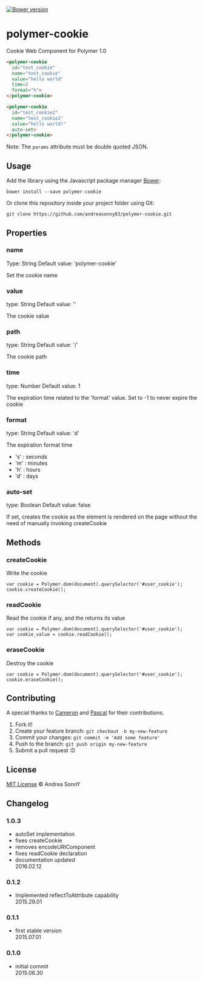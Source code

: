 [![Bower version](https://badge.fury.io/bo/polymer-cookie.svg)](https://badge.fury.io/bo/polymer-cookie)

# polymer-cookie

Cookie Web Component for Polymer 1.0

```html
<polymer-cookie
  id="test_cookie"
  name="test_cookie"
  value="hello world"
  time=2
  format="h">
</polymer-cookie>

<polymer-cookie
  id="test_cookie2"
  name="test_cookie2"
  value="hello world!"
  auto-set>
</polymer-cookie>
```

Note: The `params` attribute must be double quoted JSON.

## Usage

Add the library using the Javascript package manager [Bower](http://bower.io/):

    bower install --save polymer-cookie

Or clone this repository inside your project folder using Git:

    git clone https://github.com/andreasonny83/polymer-cookie.git

## Properties

### name

Type: String
Default value: 'polymer-cookie'

Set the cookie name

### value

type: String
Default value: ''

The cookie value

### path

type: String
Default value: '/'

The cookie path

### time

type: Number
Default value: 1

The expiration time related to the 'format' value.
Set to -1 to never expire the cookie

### format

type: String
Default value: 'd'

The expiration format time
* 's' : seconds
* 'm' : minutes
* 'h' : hours
* 'd' : days

### auto-set

type: Boolean
Default value: false

If set, creates the cookie as the element is rendered on the page without the need of manually invoking createCookie

## Methods

### createCookie

Write the cookie

    var cookie = Polymer.dom(document).querySelector('#user_cookie');
    cookie.createCookie();

### readCookie

Read the cookie if any, and the returns its value

    var cookie = Polymer.dom(document).querySelector('#user_cookie');
    var cookie_value = cookie.readCookie();

### eraseCookie

Destroy the cookie

    var cookie = Polymer.dom(document).querySelector('#user_cookie');
    cookie.eraseCookie();


## Contributing

A special thanks to [Cameron](https://github.com/cameronwp) and [Pascal](https://github.com/MeTaNoV) for their contributions.

1. Fork it!
2. Create your feature branch: `git checkout -b my-new-feature`
3. Commit your changes: `git commit -m 'Add some feature'`
4. Push to the branch: `git push origin my-new-feature`
5. Submit a pull request :D


## License

[MIT License](https://github.com/andreasonny83/polymer-cookie/blob/master/LICENSE) © Andrea SonnY

## Changelog

### 1.0.3
* autoSet implementation
* fixes createCookie
* removes encodeURIComponent
* fixes readCookie declaration
* documentation updated<br>
2016.02.12

### 0.1.2
* Implemented reflectToAttribute capability<br>
2015.29.01

### 0.1.1
* first stable version<br>
2015.07.01

### 0.1.0
* initial commit<br>
2015.06.30
